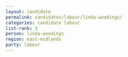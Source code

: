 ```yaml
---
layout: candidate
permalink: candidates/labour/linda-woodings/
categories: candidate labour
list-rank: 3
person: linda-woodings
region: east-midlands
party: labour
---
```


